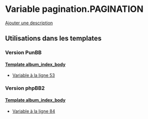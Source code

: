 # Variable pagination.PAGINATION
[Ajouter une description](https://fa-tvars.appspot.com/var/pagination.PAGINATION)

## Utilisations dans les templates

### Version PunBB

#### [Template album_index_body](punbb/album_index_body.md)
* [Variable &agrave; la ligne 53](../punbb/album_index_body.tpl#L53)

### Version phpBB2

#### [Template album_index_body](subsilver/album_index_body.md)
* [Variable &agrave; la ligne 84](../subsilver/album_index_body.tpl#L84)
